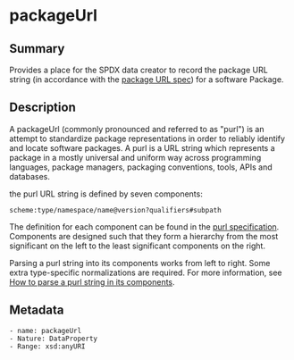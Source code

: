 <!-- Automatically generated by spec-parser v2.0.0 on 2023-12-25T20:28:21.783513+00:00 -->
<!-- SPDX-License-Identifier: Community-Spec-1.0 -->

# packageUrl

## Summary

Provides a place for the SPDX data creator to record the package URL string (in accordance with the [package URL spec](https://github.com/package-url/purl-spec/blob/master/PURL-SPECIFICATION.rst)) for a software Package.


## Description

A packageUrl (commonly pronounced and referred to as "purl") is an attempt to standardize package representations in order to reliably identify and locate software packages. A purl is a URL string which represents a package in a mostly universal and uniform way across programming languages, package managers, packaging conventions, tools, APIs and databases.

the purl URL string is defined by seven components:
```
scheme:type/namespace/name@version?qualifiers#subpath
```

The definition for each component can be found in the [purl specification](https://github.com/package-url/purl-spec/blob/master/PURL-SPECIFICATION.rst). Components are designed such that they form a hierarchy from the most significant on the left to the least significant components on the right. 

Parsing a purl string into its components works from left to right. Some extra type-specific normalizations are required. For more information, see [How to parse a purl string in its components](https://github.com/package-url/purl-spec/blob/master/PURL-SPECIFICATION.rst#how-to-parse-a-purl-string-in-its-components).


## Metadata

    - name: packageUrl
    - Nature: DataProperty
    - Range: xsd:anyURI





